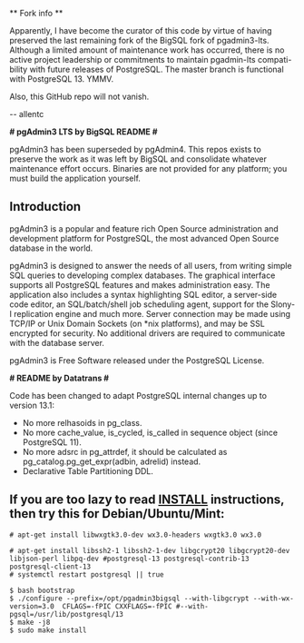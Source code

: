 ** Fork info **

Apparently, I have become the curator of this code by virtue of having
preserved the last remaining fork of the BigSQL fork of pgadmin3-lts.
Although a limited amount of maintenance work has occurred, there is no
active project leadership or commitments to maintain pgadmin-lts compati-
bility with future releases of PostgreSQL.  The master branch is functional
with PostgreSQL 13.  YMMV.

Also, this GitHub repo will not vanish.

-- 
allentc


**# pgAdmin3 LTS by BigSQL README #**

pgAdmin3 has been superseded by pgAdmin4.  This repos exists to preserve
the work as it was left by BigSQL and consolidate whatever maintenance
effort occurs.  Binaries are not provided for any platform; you must build
the application yourself.

Introduction
------------

pgAdmin3 is a popular and feature rich Open Source administration and
development platform for PostgreSQL, the most advanced Open Source database in
the world.

pgAdmin3 is designed to answer the needs of all users, from writing simple 
SQL queries to developing complex databases. The graphical interface supports 
all PostgreSQL features and makes administration easy. The application also 
includes a syntax highlighting SQL editor, a server-side code editor, an 
SQL/batch/shell job scheduling agent, support for the Slony-I replication 
engine and much more. Server connection may be made using TCP/IP or Unix Domain
Sockets (on *nix platforms), and may be SSL encrypted for security. No 
additional drivers are required to communicate with the database server.

pgAdmin3 is Free Software released under the PostgreSQL License.

**# README by Datatrans #**

Code has been changed to adapt PostgreSQL internal changes up to version 13.1:
- No more relhasoids in pg_class.
- No more cache_value, is_cycled, is_called in sequence object (since PostgreSQL 11).
- No more adsrc in pg_attrdef, it should be calculated as pg_catalog.pg_get_expr(adbin, adrelid) instead.
- Declarative Table Partitioning DDL.

If you are too lazy to read [INSTALL](./INSTALL) instructions, then try this for Debian/Ubuntu/Mint:
------------------------
```
# apt-get install libwxgtk3.0-dev wx3.0-headers wxgtk3.0 wx3.0

# apt-get install libssh2-1 libssh2-1-dev libgcrypt20 libgcrypt20-dev libjson-perl libpq-dev #postgresql-13 postgresql-contrib-13 postgresql-client-13
# systemctl restart postgresql || true

$ bash bootstrap
$ ./configure --prefix=/opt/pgadmin3bigsql --with-libgcrypt --with-wx-version=3.0  CFLAGS=-fPIC CXXFLAGS=-fPIC #--with-pgsql=/usr/lib/postgresql/13
$ make -j8
$ sudo make install
```
